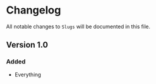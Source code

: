 # Changelog

All notable changes to `Slugs` will be documented in this file.

## Version 1.0

### Added
- Everything
